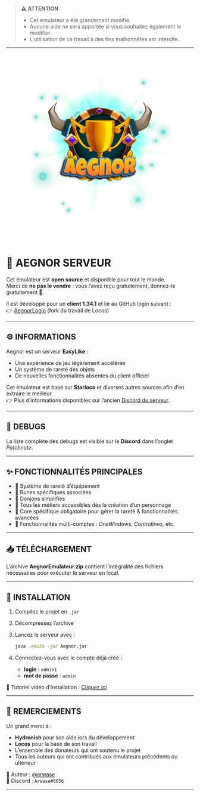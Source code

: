 > ⚠️ **ATTENTION**
> - Cet émulateur a été grandement modifié.  
> - Aucune aide ne sera apportée si vous souhaitez également le modifier.  
> - L'utilisation de ce travail à des fins malhonnêtes est interdite.  

---

![Logo](./aegnorlogo.png)

# 🐉 AEGNOR SERVEUR

Cet émulateur est **open source** et disponible pour tout le monde.  
Merci de **ne pas le vendre** : vous l’avez reçu gratuitement, donnez-le gratuitement 🤗.  

Il est développé pour un **client 1.34.1** et lié au GitHub login suivant :  
👉 [AegnorLogin](https://github.com/arwase/aegnor_loginV2) (fork du travail de Locos)

---

## ⚙️ INFORMATIONS

Aegnor est un serveur **EasyLike** :  
- Une expérience de jeu légèrement accélérée  
- Un système de rareté des objets  
- De nouvelles fonctionnalités absentes du client officiel  

Cet émulateur est basé sur **Starloco** et diverses autres sources afin d’en extraire le meilleur.  
👉 Plus d’informations disponibles sur l’ancien [Discord du serveur](https://discord.com/invite/f2cNEZ2cev).

---

## 🐞 DEBUGS

La liste complète des debugs est visible sur le **Discord** dans l’onglet *Patchnote*.

---

## ✨ FONCTIONNALITÉS PRINCIPALES

- 🔹 Système de rareté d’équipement  
- 🔹 Runes spécifiques associées  
- 🔹 Donjons simplifiés  
- 🔹 Tous les métiers accessibles dès la création d’un personnage  
- 🔹 Core spécifique obligatoire pour gérer la rareté & fonctionnalités avancées  
- 🔹 Fonctionnalités multi-comptes : *OneWindows, ControlInvo*, etc.  

---

## 📥 TÉLÉCHARGEMENT

L’archive **AegnorEmulateur.zip** contient l’intégralité des fichiers nécessaires pour exécuter le serveur en local.

---

## 🚀 INSTALLATION

1. Compilez le projet en `.jar`  
2. Décompressez l’archive  
3. Lancez le serveur avec :  

   ```bash
   java -Xmx2G -jar Aegnor.jar
   ```

4. Connectez-vous avec le compte déjà créé :  
   - **login** : `admin1`  
   - **mot de passe** : `admin`  

🎥 Tutoriel vidéo d’installation : [Cliquez ici](https://youtu.be/06tjFmFvEkk)

---

## 🙏 REMERCIEMENTS

Un grand merci à :  
- **Hydronish** pour son aide lors du développement  
- **Locos** pour la base de son travail
- L’ensemble des donateurs qui ont soutenu le projet  
- Tous les auteurs qui ont contribués aux émulateurs précédents ou ultérieur

👤 Auteur : [@arwase](https://github.com/arwase)  
💬 Discord : `Arwase#6656`

---
